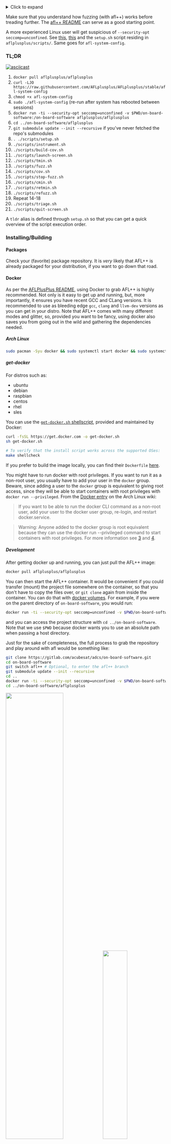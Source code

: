 <details>
<summary>Click to expand</summary>

[[_TOC_]]

</details>

Make sure that you understand how fuzzing (with afl++) works before treading further. The [afl++ README](https://github.com/AFLplusplus/AFLplusplus/blob/stable/docs/README.md) can serve as a good starting point.

A more experienced Linux user will get suspicious of `--security-opt seccomp=unconfined`. See [this](https://github.com/AFLplusplus/AFLplusplus/blob/stable/docs/fuzzing_in_depth.md#a-running-afl-fuzz), [this](https://github.com/AFLplusplus/AFLplusplus/blob/stable/afl-system-config#L55) and the `setup.sh` script residing in `aflplusplus/scripts/`. Same goes for `afl-system-config`.

### TL;DR

[![asciicast](https://asciinema.org/a/457900.png)](https://asciinema.org/a/457900)

1. `docker pull aflplusplus/aflplusplus`
2. `curl -LJO https://raw.githubusercontent.com/AFLplusplus/AFLplusplus/stable/afl-system-config`
3. `chmod +x afl-system-config`
4. `sudo ./afl-system-config` (re-run after system has rebooted between sessions)
5. `docker run -ti --security-opt seccomp=unconfined -v $PWD/on-board-software:/on-board-software aflplusplus/aflplusplus`
6. `cd ../on-board-software/aflplusplus`
7. `git submodule update --init --recursive` if you've never fetched the repo's submodules
8. `. ./scripts/setup.sh`
9. `./scripts/instrument.sh`
10. `./scripts/build-cov.sh`
11. `./scripts/launch-screen.sh`
12. `./scripts/tmin.sh`
13. `./scripts/fuzz.sh`
14. `./scripts/cov.sh`
15. `./scripts/stop-fuzz.sh`
16. `./scripts/cmin.sh`
17. `./scripts/retmin.sh`
18. `./scripts/refuzz.sh`
19. Repeat 14-18
20. `./scripts/triage.sh`
21. `./scripts/quit-screen.sh`

A `tldr` alias is defined through `setup.sh` so that you can get a quick overview of the script execution order.

### Installing/Building

#### Packages

Check your (favorite) package repository. It is _very_ likely that AFL++ is already packaged for your distribution, if you want to go down that road.

#### Docker

As per the [AFLPlusPlus README](https://github.com/AFLplusplus/AFLplusplus/blob/stable/docs/INSTALL.md), using Docker to grab AFL++ is highly recommended. Not only is it easy to get up and running, but, more importantly, it ensures you have recent GCC and CLang versions. It is recommended to use as bleeding edge `gcc`, `clang` and `llvm-dev` versions as you can get in your distro. Note that AFL++ comes with many different modes and glitter, so, provided you want to be fancy, using docker also saves you from going out in the wild and gathering the dependencies needed.

##### Arch Linux
```sh
sudo pacman -Syu docker && sudo systemctl start docker && sudo systemctl enable docker
```

##### get-docker

For distros such as:
- ubuntu
- debian
- raspbian
- centos
- rhel
- sles

You can use the [`get-docker.sh` shellscript](https://github.com/docker/docker-install), provided and maintained by Docker:
```sh
curl -fsSL https://get.docker.com -o get-docker.sh
sh get-docker.sh

# To verify that the install script works across the supported OSes:
make shellcheck
```

If you prefer to build the image locally, you can find their `Dockerfile` [here](https://github.com/AFLplusplus/AFLplusplus/blob/stable/Dockerfile).

You might have to run docker with root privileges. If you want to run it as a non-root user, you usually have to add your user in the `docker` group. Beware, since adding a user to the `docker` group is equivalent to giving root access, since they will be able to start containers with root privileges with `docker run --privileged`. From the [Docker entry](https://wiki.archlinux.org/title/docker) on the Arch Linux wiki:
> If you want to be able to run the docker CLI command as a non-root user, add your user to the docker user group, re-login, and restart docker.service.

> Warning: Anyone added to the docker group is root equivalent because they can use the docker run --privileged command to start containers with root privileges. For more information see [3](https://github.com/docker/docker/issues/9976) and [4](https://docs.docker.com/engine/security/).

##### Development

After getting docker up and running, you can just pull the AFL++ image:
```sh
docker pull aflplusplus/aflplusplus
```

You can then start the AFL++ container. It would be convenient if you could transfer (mount) the project file somewhere on the container, so that you don't have to copy the files over, or `git clone` again from inside the container. You can do that with [docker volumes](https://docs.docker.com/storage/volumes/#start-a-container-with-a-volume). For example, if you were on the parent directory of `on-board-software`, you would run:
```sh
docker run -ti --security-opt seccomp=unconfined -v $PWD/on-board-software:/on-board-software aflplusplus/aflplusplus
```
and you can access the project structure with `cd ../on-board-software`. Note that we use `$PWD` because docker wants you to use an absolute path when passing a host directory.

Just for the sake of completeness, the full process to grab the repository and play around with afl would be something like:
```sh
git clone https://gitlab.com/acubesat/adcs/on-board-software.git
cd on-board-software
git switch afl++ # Optional, to enter the afl++ branch
git submodule update --init --recursive
cd ..
docker run -ti --security-opt seccomp=unconfined -v $PWD/on-board-software:/on-board-software aflplusplus/aflplusplus
cd ../on-board-software/aflplusplus
```

<p float="left">
  <img src="/aflplusplus/assets/afl-instrumentation.png" width="60%"/>
  <img src="/aflplusplus/assets/afl-tui.png" width="39%"/> 
</p>

Fun fact: Since you mounted the volume, any changes you do in `on-board-software` while inside the container will persist in the host directory even after closing the container. This is bidirectional: you can keep updating the `on-board-software` directory from outside, and the changes will be immediately reflected inside the container
Fun fact #2: you can work inside the container, and sign your commits with `git commit -S` out of the box!

#### Manual

If you want to build what you need yourself, you have to gather any dependencies you might want (e.g. flex, bison, llvm) beforehand. After you have everything at your disposal, you can follow the standard building routine:
```sh
git clone https://github.com/AFLplusplus/AFLplusplus
cd AFLplusplus
make distrib
sudo make install
```

Note that the `distrib` build target will get you AFL++ with all batteries included. For other build targets and build options you can refer to the [README](https://github.com/AFLplusplus/AFLplusplus/blob/stable/docs/INSTALL.md#linux-on-x86).

### Fuzzing

#### Risks

Before going on, spend some time to read on [what can go wrong](https://github.com/AFLplusplus/AFLplusplus/blob/stable/docs/fuzzing_in_depth.md#0-common-sense-risks).

### Using

Assuming you can use `afl-clang-lto` and the like, and that you are inside `aflplusplus/`, you can simply:
1. `. ./scripts/setup.sh`
   
   Note that this script was made to be ran inside the `aflplusplus/aflplusplus` image Docker container, as demonstrated above. For other distros and/or environments, you might have to inspect the script and tailor all steps to your own box accordingly. It can still serve as a good guideline on what you need to set up.

   After executing this script it would be a good idea to either `source ~/.bashrc` or restart your terminal, so that the env changes caused by the script execution are reflected in your terminal session.
   
   This makes sure you can run `screen`, `rsync`, `gdb` and `go`. `screen` is used to start detached sessions to run time-consuming commands that should not be aborted midway. `rsync` is used to copy files instead of `cp` to allow for overwrites. `gdb` is used to take advantage of the [`exploitable`](https://github.com/jfoote/exploitable) GDB plugin. `go` is needed to use [`crashwalk`](https://github.com/bnagy/crashwalk).
2. `./scripts/instrument.sh`
   
   This sets various environment variables to configure AFL++, for example mode, instrumentation strategy, sanitizer (optional). Then, it instruments the code and builds the instrumented executable. You can edit it to directly affect how AFL++ is configured.

3. `/.scripts/build-cov.sh`

   This creates a spare copy of the project sources, and compiles the copy with gcov profiling support, as per the [GitHub README](https://github.com/mrash/afl-cov#workflow).
4.  `./scripts/launch-screen.sh`
   
   This starts `screen` sessions in detached mode, meaning it starts the sessions without attaching to them. `screen` is key for this pipeline to work. Using `screen`, we can spawn the `afl-fuzz` fuzzing instances inside each session, have them run there without throttling/blocking the terminal, be sure that there won't be any premature termination of the fuzzing due to common accidents, be able to hop back and forth between the fuzzer instances to inspect them as we like, etc. We also use it to run `afl-cmin`. We can use it to run `afl-tmin` in the background where it spawns many processes to speed up the testcase minimization. 
   
   `screen` is awesome. At any point in time, you can run `screen -ls` to list all running sessions, if any. You can use this to manually verify that the sessions have started/stopped. Use `screen -xr fuzzer1` to attach to `fuzzer1` or `fuzzer2` and do the same for the other sessions, respectively. To detach from a session, press the keyboard shortcut `CTRL+A+D`. If a session was not detached and you want to re-attach to it, use `screen -dr <screen-name>.
5. `./scripts/tmin.sh`
   
   This uses `afl-tmin` to minimize each of the initial testcases to the bare minimum required to express the same code paths as the original testcase.
   It runs afl-tmin in parallel, by spawning different processes.
   It determines how many by probing the available CPU cores with `nproc`. Feel free to change this as you see fit.
   This is ran in the `tmin` `screen` session.
   **NOTE**: `afl-tmin` and `afl-cmin` run in a detached screen session. There are no scripts to stop these sessions like `stop-fuzz.sh`, because, unlike `afl-fuzz`, both `afl-tmin` and `afl-cmin` terminate on their own, and do not need to be aborted by the user. **Make sure that the respective session command has terminated before running the next script**. The scripts must be ran in the order specified here. If not, you _will_ break things.  
6. `./scripts/fuzz.sh`
   
   This uses `screen` to tell both `screen` sessions to start fuzzing with `afl-fuzz`. Specifically, it tells the session named `fuzzer1` to spawn a Master fuzzer instance which uses deterministic fuzzing strategies, and the session `fuzzer2` to spawn a Slave fuzzer instance which uses chaotic, random fuzzing strategies. These instances directly cooperate. The directory `inputs/` is read for the initial testcases, and `afl-fuzz` outputs to `findings/`.
7. `./scripts/cov.sh`

   This uses `screen` to run `afl-cov`. `afl-cov` is a helper script to integrate `afl-fuzz` with `gcov` and `lcov` to produce coverage results depending on the fuzzing process. After an initial sanity check, `afl-cov` patiently waits until it detects that the fuzzer instances have stopped; it then processes the data in each `queue/` dir. `afl-cov` looks at the sync dir specified in the `afl-fuzz` script, namely `findings/`. While there is no script to stop this session, there's no reason to; and you can continue on with the next fuzzing cycle without having to wait for `afl-cov` to finish what it's doing. You will need to re-start it before the next fuzzing iteration stops, though. To examine the final coverage report, wait for `afl-cov` to finish, then simply point your browser to `on-board-software/aflplusplus/findings/cov/web/index.html`. A, albeit weaker, alternative for quick coverage would be to use [`afl-showmap`](https://github.com/AFLplusplus/AFLplusplus/blob/stable/docs/fuzzing_in_depth.md#g-checking-the-coverage-of-the-fuzzing).
8. `./scripts/stop-fuzz.sh`
   
   This sends a `CTRL+C` to both the `fuzzer1` and `fuzzer2` running `screen` sessions. This gracefully terminates the `afl-fuzz` instances. It is required to stop the instances after a while, to minimize the testing corpus with `afl-cmin`. You should leave the fuzzer instances run for quite a while before stopping (and minimizing the corpus). It is highly advisable that you let them complete at least 1 cycle prior to terminating.
9. `./scripts/cmin.sh`
   
   This gathers the `afl-fuzz` output of both `fuzzer` and `fuzzer2`, uses `afl-cmin` to generate a minimized corpus, and passes the minimized corpus to both fuzzers. Note that `afl-cmin` find the testcases that most efficiently express unique paths according to previous runs and is thus different from `afl-tmin`. `rsync` is used here instead of `cp`, because `cp` doesn't want to overwrite the files, and it's very likely that some findings of `fuzzer1` will also have been discovered by `fuzzer2`.
   This is ran in the `cmin` `screen` session.
10. `./scripts/retmin.sh`
   
   This works like `tmin.sh`. The difference is that we now `afl-tmin` each testcase in the corpus that has been produced by the fuzzer instances and minimized with `afl-cmin`.
   This is ran in the `tmin` `screen` session.
11. `./scripts/refuzz.sh`
   
   Similar to `./fuzz.sh`, this re-runs `afl-fuzz`. Two important differences. First, there's no need to configure AFL++, instrument, etc. Second, the parameter `-i inputs` from `fuzz.sh` has now been changed to `-i-`. This is necessary, since it tells the fuzzer instances to use the minimized corpus instead of looking at the `inputs/` initial testcases directory.
11. Repeat 6-9 as you see fit. Note that fuzzing is an iterative process, and you will definitely want to repeat this process (6-9) at _least_ once. Also, note that you should let all `afl-fuzz` instances complete at _least_ one full cycle before killing them with `stop-fuzz.sh`
12. `./scripts/triage.sh`

   This uses `cwtriage` to give you a databse containing results from triaging the fuzzer-found crashes, and `cwdump` to summarize said results. Both `cwtriage` and `cwdump` are ran in the `crashwalk` `screen` session.
13. `./scripts/quit-screen.sh`
   
   This gracefully kills the two `screen` sessions.

All scripts were statically analyzed with and guided by [`shellcheck`](https://github.com/koalaman/shellcheck). For more info on a script, go through the actual file; there is further documentation in the form of comments.